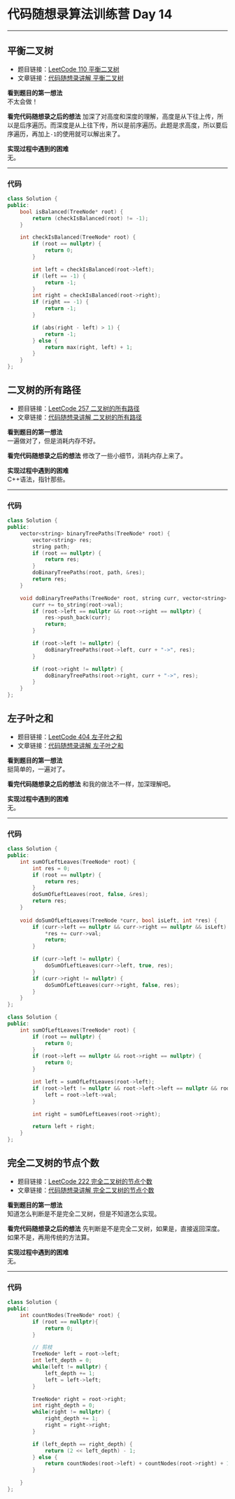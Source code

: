 # 代码随想录算法训练营 Day 14

---

## 平衡二叉树
* 题目链接：[LeetCode 110 平衡二叉树](https://leetcode.cn/problems/balanced-binary-tree/)
* 文章链接：[代码随想录讲解 平衡二叉树](https://programmercarl.com/0110.%E5%B9%B3%E8%A1%A1%E4%BA%8C%E5%8F%89%E6%A0%91.html)

**看到题目的第一想法**  
不太会做！

**看完代码随想录之后的想法** 
加深了对高度和深度的理解，高度是从下往上传，所以是后序遍历。而深度是从上往下传，所以是前序遍历。此题是求高度，所以要后序遍历，再加上`-1`的使用就可以解出来了。   

**实现过程中遇到的困难**  
无。  

---

### 代码
```cpp
class Solution {
public:
    bool isBalanced(TreeNode* root) {
        return (checkIsBalanced(root) != -1);
    }

    int checkIsBalanced(TreeNode* root) {
        if (root == nullptr) {
            return 0;
        }

        int left = checkIsBalanced(root->left);
        if (left == -1) {
            return -1;
        }
        int right = checkIsBalanced(root->right);
        if (right == -1) {
            return -1;
        }

        if (abs(right - left) > 1) {
            return -1;
        } else {
            return max(right, left) + 1;
        }
    }
};
```

## 二叉树的所有路径
* 题目链接：[LeetCode 257 二叉树的所有路径](https://leetcode.cn/problems/binary-tree-paths/)
* 文章链接：[代码随想录讲解 二叉树的所有路径](https://programmercarl.com/0257.%E4%BA%8C%E5%8F%89%E6%A0%91%E7%9A%84%E6%89%80%E6%9C%89%E8%B7%AF%E5%BE%84.html)

**看到题目的第一想法**  
一遍做对了，但是消耗内存不好。

**看完代码随想录之后的想法** 
修改了一些小细节，消耗内存上来了。

**实现过程中遇到的困难**  
C++语法，指针那些。  

---

### 代码
```cpp
class Solution {
public:
    vector<string> binaryTreePaths(TreeNode* root) {
        vector<string> res;
        string path;
        if (root == nullptr) {
            return res;
        }
        doBinaryTreePaths(root, path, &res);
        return res;
    }

    void doBinaryTreePaths(TreeNode* root, string curr, vector<string> *res) {
        curr += to_string(root->val);
        if (root->left == nullptr && root->right == nullptr) {
            res->push_back(curr);
            return;
        }

        if (root->left != nullptr) {
            doBinaryTreePaths(root->left, curr + "->", res);
        }

        if (root->right != nullptr) {
            doBinaryTreePaths(root->right, curr + "->", res);
        }
    }
};
```

## 左子叶之和
* 题目链接：[LeetCode 404 左子叶之和](https://leetcode.cn/problems/sum-of-left-leaves/description/)
* 文章链接：[代码随想录讲解 左子叶之和](https://programmercarl.com/0404.%E5%B7%A6%E5%8F%B6%E5%AD%90%E4%B9%8B%E5%92%8C.html)

**看到题目的第一想法**  
挺简单的，一遍对了。

**看完代码随想录之后的想法** 
和我的做法不一样，加深理解吧。

**实现过程中遇到的困难**  
无。  

---

### 代码
```cpp
class Solution {
public:
    int sumOfLeftLeaves(TreeNode* root) {
        int res = 0;
        if (root == nullptr) {
            return res;
        }
        doSumOfLeftLeaves(root, false, &res);
        return res;
    }
    
    void doSumOfLeftLeaves(TreeNode *curr, bool isLeft, int *res) {
        if (curr->left == nullptr && curr->right == nullptr && isLeft) {
            *res += curr->val;
            return;
        } 

        if (curr->left != nullptr) {
            doSumOfLeftLeaves(curr->left, true, res);
        } 
        if (curr->right != nullptr) {
            doSumOfLeftLeaves(curr->right, false, res);
        }
    }
};
```

```cpp
class Solution {
public:
    int sumOfLeftLeaves(TreeNode* root) {
        if (root == nullptr) {
            return 0;
        }
        if (root->left == nullptr && root->right == nullptr) {
            return 0;
        }

        int left = sumOfLeftLeaves(root->left);
        if (root->left != nullptr && root->left->left == nullptr && root->left->right == nullptr) {
            left = root->left->val;
        }

        int right = sumOfLeftLeaves(root->right);

        return left + right;
    }
};
```

## 完全二叉树的节点个数
* 题目链接：[LeetCode 222 完全二叉树的节点个数](https://leetcode.cn/problems/count-complete-tree-nodes)
* 文章链接：[代码随想录讲解 完全二叉树的节点个数](https://programmercarl.com/0222.%E5%AE%8C%E5%85%A8%E4%BA%8C%E5%8F%89%E6%A0%91%E7%9A%84%E8%8A%82%E7%82%B9%E4%B8%AA%E6%95%B0.html)

**看到题目的第一想法**  
知道怎么判断是不是完全二叉树，但是不知道怎么实现。   

**看完代码随想录之后的想法** 
先判断是不是完全二叉树，如果是，直接返回深度。如果不是，再用传统的方法算。  

**实现过程中遇到的困难**  
无。   

---

### 代码
```cpp
class Solution {
public:
    int countNodes(TreeNode* root) {
        if (root == nullptr){
            return 0;
        }

        // 剪枝
        TreeNode* left = root->left;
        int left_depth = 0;
        while(left != nullptr) {
            left_depth += 1;
            left = left->left;
        }

        TreeNode* right = root->right;
        int right_depth = 0;
        while(right != nullptr) {
            right_depth += 1;
            right = right->right;
        }

        if (left_depth == right_depth) {
            return (2 << left_depth) - 1;
        } else {
            return countNodes(root->left) + countNodes(root->right) + 1;
        }

    }
};
```
